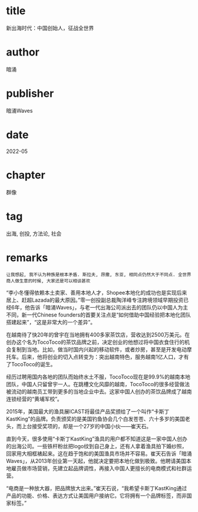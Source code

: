 # title
新出海时代：中国创始人，征战全世界

# author
暗涌

# publisher
暗涌Waves 

# date
2022-05

# chapter
群像

# tag
出海, 创投, 方法论, 社会

# remarks
`让我想起, 我不认为种族是根本矛盾. 斯拉夫, 昂撒, 东亚, 相同点仍然大于不同点. 全世界商人做生意的时候, 大家还是可以相谈甚欢`

“李小冬懂得依赖本土卖家、善用本地人才，Shopee本地化的成功也是实现后来居上、赶超Lazada的最大原因。”零一创投副总裁陶洋峰专注跨境领域早期投资已经6年，他告诉「暗涌Waves」，与老一代出海公司派出去的团队仍以中国人为主不同，新一代Chinese founders的首要关注点是“如何借助中国经验把本地化团队搭建起来”，“这是非常大的一个差异”。

在越南待了快20年的曾宇在当地拥有400多家茶饮店，营收达到2500万美元。在创办这个名为TocoToco的茶饮品牌之前，决定创业的他想过将中国衣食住行的机会复制到当地。比如，做当时国内兴起的移动软件，或者炒房，甚至是开发电动摩托车。后来，他将创业的切入点转变为：突出越南特色，服务越南1亿人口，才有了TocoToco的诞生。

 

经历过聘用国内各地的团队而始终水土不服，TocoToco现在是99.9%的越南本地团队，中国人只留曾宇一人。在跳槽文化风靡的越南，TocoToco的很多经营做法被流动的越南员工带到更多的当地企业中去。这家中国人创办的茶饮品牌成了越南连锁经营的“黄埔军校”。

 

2015年，美国最大的渔具展ICAST将最佳产品奖颁给了一个叫作“卡斯丁KastKing”的品牌。负责颁奖的是美国钓鱼协会几个白发苍苍、六十多岁的美国老头，而上台接受奖项的，却是一个27岁的中国小伙——崔天石。

 

直到今天，很多使用“卡斯丁KastKing”渔具的用户都不知道这是一家中国人创办的出海公司。一些铁杆粉丝把logo纹到自己身上，还有人拿着渔具拍下婚纱照，回家用大相框裱起来。这在趋于饱和的美国渔具市场并不容易。崔天石告诉「暗涌Waves」，从2013年创业第一天起，他就决定要把本地化做到极致。他聘请美国本地雇员做市场营销，先建立起品牌调性，再接入中国人更擅长的电商模式和社群运营。

 

“电商是一种放大器，把品牌放大出来。”崔天石说，“我希望卡斯丁KastKing通过产品的功能、价格、表达方式让美国用户接纳它。它将拥有一个品牌标签，而非国家标签。”